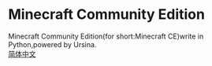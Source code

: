 # Minecraft Community Edition
Minecraft Community Edition(for short:Minecraft CE)write in Python,powered by Ursina.<br>
<a href="README_cn.md">简体中文</a>

